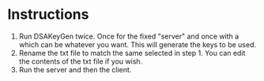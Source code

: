 # Instructions
1. Run DSAKeyGen twice. Once for the fixed "server" and once with a <userid> which can be whatever you want. This will generate the keys to be used.
2. Rename the txt file to match the same <userid> selected in step 1. You can edit the contents of the txt file if you wish.
3. Run the server and then the client.
